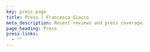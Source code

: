 ```yaml
---
key: press-page
title: Press | Francesca Giacco
meta_description: Recent reviews and press coverage.
page_heading: Press
press-links:
  - ''
---
```

